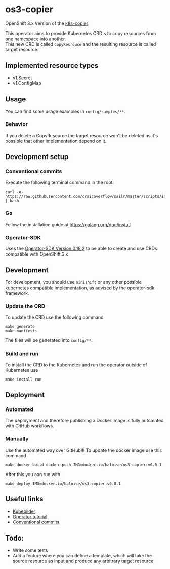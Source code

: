 # os3-copier
OpenShift 3.x Version of the [k8s-copier](https://github.com/dweber019/k8s-copier)

This operator aims to provide Kubernetes CRD's to copy resources from one namespace into another.  
This new CRD is called `CopyResrouce` and the resulting resource is called target resource.

## Implemented resource types
- v1.Secret
- v1.ConfigMap

## Usage
You can find some usage examples in `config/samples/**`.

### Behavior
If you delete a CopyResource the target resource won't be deleted as it's possible that other implementation depend on it.

## Development setup
### Conventional commits
Execute the following terminal command in the root:
```
curl -o- https://raw.githubusercontent.com/craicoverflow/sailr/master/scripts/install.sh | bash
```
### Go
Follow the installation guide at https://golang.org/doc/install

### Operator-SDK
Uses the [Operator-SDK Version 0.18.2](https://github.com/operator-framework/operator-sdk/blob/v0.18.2) to be able to create and use CRDs compatible with OpenShift 3.x


## Development
For development, you should use `minishift` or any other possible kubernetes compatible implementation, as advised by the operator-sdk framework.

### Update the CRD
To update the CRD use the following command
```
make generate
make manifests
```
The files will be generated into `config/**`.

### Build and run
To install the CRD to the Kubernetes and run the operator outside of Kubernetes use
```
make install run
```

## Deployment
### Automated
The deployment and therefore publishing a Docker image is fully automated with GitHub workflows.

### Manually
Use the automated way over GitHub!!!
To update the docker image use this command
```
make docker-build docker-push IMG=docker.io/baloise/os3-copier:v0.0.1
```
After this you can run with
```
make deploy IMG=docker.io/baloise/os3-copier:v0.0.1
```

## Useful links
- [Kubebilder](https://book.kubebuilder.io)
- [Operator tutorial](https://sdk.operatorframework.io/docs/building-operators/golang/tutorial/)
- [Conventional commits](https://www.conventionalcommits.org/en/v1.0.0/)

## Todo:
- Write some tests
- Add a feature where you can define a template, which will take the source resource as input and produce any arbitrary target resource
